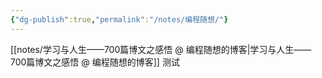 ```yaml
---
{"dg-publish":true,"permalink":"/notes/编程随想/"}
---
```


[[notes/学习与人生——700篇博文之感悟 @ 编程随想的博客\|学习与人生——700篇博文之感悟 @ 编程随想的博客]]
测试